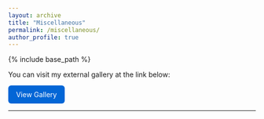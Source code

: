 ```yaml
---
layout: archive
title: "Miscellaneous"
permalink: /miscellaneous/
author_profile: true
---
```


{% include base_path %}

<p>
  You can visit my external gallery at the link below:
</p>

<a href="https://sites.google.com/iiitd.ac.in/ujjal-timshina/gallary" target="_blank" style="display: inline-block; background-color: #0366d6; color: white; padding: 10px 16px; border-radius: 6px; text-decoration: none;">
  View Gallery
</a>

<hr>


